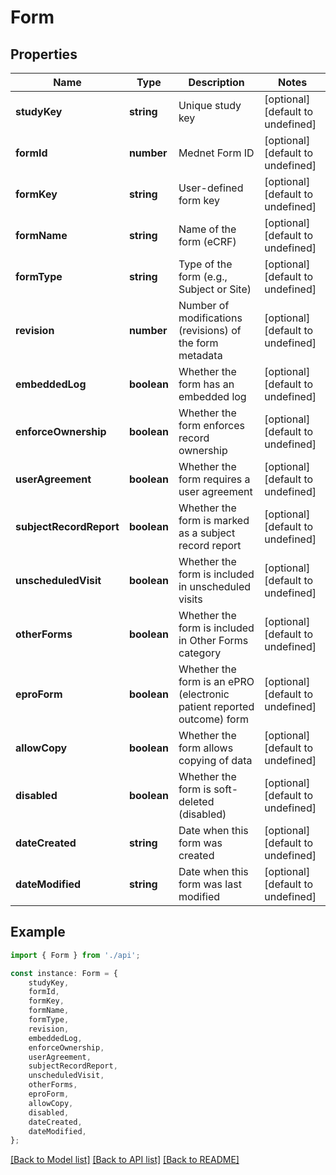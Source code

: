 # Form


## Properties

Name | Type | Description | Notes
------------ | ------------- | ------------- | -------------
**studyKey** | **string** | Unique study key | [optional] [default to undefined]
**formId** | **number** | Mednet Form ID | [optional] [default to undefined]
**formKey** | **string** | User-defined form key | [optional] [default to undefined]
**formName** | **string** | Name of the form (eCRF) | [optional] [default to undefined]
**formType** | **string** | Type of the form (e.g., Subject or Site) | [optional] [default to undefined]
**revision** | **number** | Number of modifications (revisions) of the form metadata | [optional] [default to undefined]
**embeddedLog** | **boolean** | Whether the form has an embedded log | [optional] [default to undefined]
**enforceOwnership** | **boolean** | Whether the form enforces record ownership | [optional] [default to undefined]
**userAgreement** | **boolean** | Whether the form requires a user agreement | [optional] [default to undefined]
**subjectRecordReport** | **boolean** | Whether the form is marked as a subject record report | [optional] [default to undefined]
**unscheduledVisit** | **boolean** | Whether the form is included in unscheduled visits | [optional] [default to undefined]
**otherForms** | **boolean** | Whether the form is included in Other Forms category | [optional] [default to undefined]
**eproForm** | **boolean** | Whether the form is an ePRO (electronic patient reported outcome) form | [optional] [default to undefined]
**allowCopy** | **boolean** | Whether the form allows copying of data | [optional] [default to undefined]
**disabled** | **boolean** | Whether the form is soft-deleted (disabled) | [optional] [default to undefined]
**dateCreated** | **string** | Date when this form was created | [optional] [default to undefined]
**dateModified** | **string** | Date when this form was last modified | [optional] [default to undefined]

## Example

```typescript
import { Form } from './api';

const instance: Form = {
    studyKey,
    formId,
    formKey,
    formName,
    formType,
    revision,
    embeddedLog,
    enforceOwnership,
    userAgreement,
    subjectRecordReport,
    unscheduledVisit,
    otherForms,
    eproForm,
    allowCopy,
    disabled,
    dateCreated,
    dateModified,
};
```

[[Back to Model list]](../README.md#documentation-for-models) [[Back to API list]](../README.md#documentation-for-api-endpoints) [[Back to README]](../README.md)
